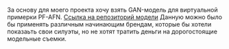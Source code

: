 За основу для моего проекта хочу взять GAN-модель для виртуальной 
примерки PF-AFN. [Ссылка на репозиторий модели](https://github.com/geyuying/PF-AFN)
Данную можно было бы применять различным начинающим брендам, которые бы хотели показаьть свои силуэты, но не хотят тратить деньги на дорогостоящие модельные съемки.
